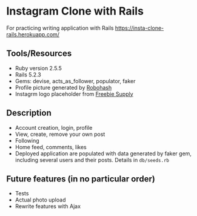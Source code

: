 # Instagram Clone with Rails

For practicing writing application with Rails https://insta-clone-rails.herokuapp.com/

## Tools/Resources

* Ruby version 2.5.5
* Rails 5.2.3
* Gems: devise, acts_as_follower, populator, faker
* Profile picture generated by [Robohash](https://robohash.org/)
* Instagrm logo placeholder from [Freebie Supply](https://freebiesupply.com/logos/instagram-logo/)

## Description

* Account creation, login, profile
* View, create, remove your own post
* Following
* Home feed, comments, likes
* Deployed application are populated with data generated by faker gem, including several users and their posts. Details in `db/seeds.rb`

## Future features (in no particular order)

* Tests
* Actual photo upload
* Rewrite  features with Ajax